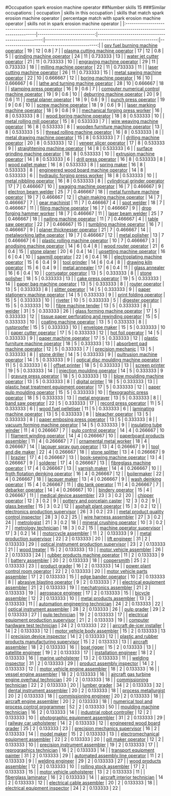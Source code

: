 #Occupation spark erosion machine operator
##Number skills 15
###Similar occupations:
| occupation                                                                                                      |   skills in this occupation |   skills that match spark erosion machine operator |   percentage match with spark erosion machine operator |   skills not in spark erosion machine operator |
|:----------------------------------------------------------------------------------------------------------------|----------------------------:|---------------------------------------------------:|-------------------------------------------------------:|-----------------------------------------------:|
| [oxy fuel burning machine operator](oxy_fuel_burning_machine_operator.md)                                       |                          19 |                                                 12 |                                               0.8      |                                              7 |
| [plasma cutting machine operator](plasma_cutting_machine_operator.md)                                           |                          17 |                                                 12 |                                               0.8      |                                              5 |
| [grinding machine operator](grinding_machine_operator.md)                                                       |                          24 |                                                 11 |                                               0.733333 |                                             13 |
| [water jet cutter operator](water_jet_cutter_operator.md)                                                       |                          21 |                                                 11 |                                               0.733333 |                                             10 |
| [engraving machine operator](engraving_machine_operator.md)                                                     |                          29 |                                                 11 |                                               0.733333 |                                             18 |
| [milling machine operator](milling_machine_operator.md)                                                         |                          22 |                                                 11 |                                               0.733333 |                                             11 |
| [laser cutting machine operator](laser_cutting_machine_operator.md)                                             |                          26 |                                                 11 |                                               0.733333 |                                             15 |
| [metal sawing machine operator](metal_sawing_machine_operator.md)                                               |                          22 |                                                 10 |                                               0.666667 |                                             12 |
| [boring machine operator](boring_machine_operator.md)                                                           |                          16 |                                                 10 |                                               0.666667 |                                              6 |
| [lathe and turning machine operator](lathe_and_turning_machine_operator.md)                                     |                          28 |                                                 10 |                                               0.666667 |                                             18 |
| [stamping press operator](stamping_press_operator.md)                                                           |                          16 |                                                  9 |                                               0.6      |                                              7 |
| [computer numerical control machine operator](computer_numerical_control_machine_operator.md)                   |                          19 |                                                  9 |                                               0.6      |                                             10 |
| [deburring machine operator](deburring_machine_operator.md)                                                     |                          20 |                                                  9 |                                               0.6      |                                             11 |
| [metal planer operator](metal_planer_operator.md)                                                               |                          18 |                                                  9 |                                               0.6      |                                              9 |
| [punch press operator](punch_press_operator.md)                                                                 |                          19 |                                                  9 |                                               0.6      |                                             10 |
| [screw machine operator](screw_machine_operator.md)                                                             |                          18 |                                                  9 |                                               0.6      |                                              9 |
| [laser marking machine operator](laser_marking_machine_operator.md)                                             |                          18 |                                                  9 |                                               0.6      |                                              9 |
| [mechanical forging press worker](mechanical_forging_press_worker.md)                                           |                          16 |                                                  8 |                                               0.533333 |                                              8 |
| [wood boring machine operator](wood_boring_machine_operator.md)                                                 |                          18 |                                                  8 |                                               0.533333 |                                             10 |
| [metal rolling mill operator](metal_rolling_mill_operator.md)                                                   |                          15 |                                                  8 |                                               0.533333 |                                              7 |
| [wire weaving machine operator](wire_weaving_machine_operator.md)                                               |                          16 |                                                  8 |                                               0.533333 |                                              8 |
| [wooden furniture machine operator](wooden_furniture_machine_operator.md)                                       |                          13 |                                                  8 |                                               0.533333 |                                              5 |
| [thread rolling machine operator](thread_rolling_machine_operator.md)                                           |                          16 |                                                  8 |                                               0.533333 |                                              8 |
| [metal drawing machine operator](metal_drawing_machine_operator.md)                                             |                          15 |                                                  8 |                                               0.533333 |                                              7 |
| [drilling machine operator](drilling_machine_operator.md)                                                       |                          20 |                                                  8 |                                               0.533333 |                                             12 |
| [veneer slicer operator](veneer_slicer_operator.md)                                                             |                          17 |                                                  8 |                                               0.533333 |                                              9 |
| [straightening machine operator](straightening_machine_operator.md)                                             |                          14 |                                                  8 |                                               0.533333 |                                              6 |
| [surface grinding machine operator](surface_grinding_machine_operator.md)                                       |                          18 |                                                  8 |                                               0.533333 |                                             10 |
| [extrusion machine operator](extrusion_machine_operator.md)                                                     |                          14 |                                                  8 |                                               0.533333 |                                              6 |
| [drill press operator](drill_press_operator.md)                                                                 |                          16 |                                                  8 |                                               0.533333 |                                              8 |
| [wood pallet maker](wood_pallet_maker.md)                                                                       |                          16 |                                                  8 |                                               0.533333 |                                              8 |
| [spring maker](spring_maker.md)                                                                                 |                          16 |                                                  8 |                                               0.533333 |                                              8 |
| [engineered wood board machine operator](engineered_wood_board_machine_operator.md)                             |                          14 |                                                  8 |                                               0.533333 |                                              6 |
| [hydraulic forging press worker](hydraulic_forging_press_worker.md)                                             |                          18 |                                                  8 |                                               0.533333 |                                             10 |
| [metal nibbling operator](metal_nibbling_operator.md)                                                           |                          16 |                                                  8 |                                               0.533333 |                                              8 |
| [cylindrical grinder operator](cylindrical_grinder_operator.md)                                                 |                          17 |                                                  7 |                                               0.466667 |                                             10 |
| [swaging machine operator](swaging_machine_operator.md)                                                         |                          16 |                                                  7 |                                               0.466667 |                                              9 |
| [electron beam welder](electron_beam_welder.md)                                                                 |                          25 |                                                  7 |                                               0.466667 |                                             18 |
| [metal furniture machine operator](metal_furniture_machine_operator.md)                                         |                          19 |                                                  7 |                                               0.466667 |                                             12 |
| [chain making machine operator](chain_making_machine_operator.md)                                               |                          14 |                                                  7 |                                               0.466667 |                                              7 |
| [gear machinist](gear_machinist.md)                                                                             |                          11 |                                                  7 |                                               0.466667 |                                              4 |
| [spot welder](spot_welder.md)                                                                                   |                          18 |                                                  7 |                                               0.466667 |                                             11 |
| [filing machine operator](filing_machine_operator.md)                                                           |                          16 |                                                  7 |                                               0.466667 |                                              9 |
| [drop forging hammer worker](drop_forging_hammer_worker.md)                                                     |                          18 |                                                  7 |                                               0.466667 |                                             11 |
| [laser beam welder](laser_beam_welder.md)                                                                       |                          25 |                                                  7 |                                               0.466667 |                                             18 |
| [nailing machine operator](nailing_machine_operator.md)                                                         |                          11 |                                                  7 |                                               0.466667 |                                              4 |
| [table saw operator](table_saw_operator.md)                                                                     |                          22 |                                                  7 |                                               0.466667 |                                             15 |
| [tumbling machine operator](tumbling_machine_operator.md)                                                       |                          16 |                                                  7 |                                               0.466667 |                                              9 |
| [planer thicknesser operator](planer_thicknesser_operator.md)                                                   |                          21 |                                                  7 |                                               0.466667 |                                             14 |
| [metalworking lathe operator](metalworking_lathe_operator.md)                                                   |                          19 |                                                  7 |                                               0.466667 |                                             12 |
| [metal polisher](metal_polisher.md)                                                                             |                          13 |                                                  7 |                                               0.466667 |                                              6 |
| [plastic rolling machine operator](plastic_rolling_machine_operator.md)                                         |                          10 |                                                  7 |                                               0.466667 |                                              3 |
| [anodising machine operator](anodising_machine_operator.md)                                                     |                          14 |                                                  6 |                                               0.4      |                                              8 |
| [wood router operator](wood_router_operator.md)                                                                 |                          21 |                                                  6 |                                               0.4      |                                             15 |
| [stone planer](stone_planer.md)                                                                                 |                          20 |                                                  6 |                                               0.4      |                                             14 |
| [upsetting machine operator](upsetting_machine_operator.md)                                                     |                          16 |                                                  6 |                                               0.4      |                                             10 |
| [sawmill operator](sawmill_operator.md)                                                                         |                          22 |                                                  6 |                                               0.4      |                                             16 |
| [electroplating machine operator](electroplating_machine_operator.md)                                           |                          15 |                                                  6 |                                               0.4      |                                              9 |
| [tool grinder](tool_grinder.md)                                                                                 |                          14 |                                                  6 |                                               0.4      |                                              8 |
| [drawing kiln operator](drawing_kiln_operator.md)                                                               |                          15 |                                                  6 |                                               0.4      |                                              9 |
| [metal annealer](metal_annealer.md)                                                                             |                          17 |                                                  6 |                                               0.4      |                                             11 |
| [glass annealer](glass_annealer.md)                                                                             |                          16 |                                                  6 |                                               0.4      |                                             10 |
| [corrugator operator](corrugator_operator.md)                                                                   |                          13 |                                                  5 |                                               0.333333 |                                              8 |
| [stone polisher](stone_polisher.md)                                                                             |                          18 |                                                  5 |                                               0.333333 |                                             13 |
| [cake press operator](cake_press_operator.md)                                                                   |                          19 |                                                  5 |                                               0.333333 |                                             14 |
| [paper bag machine operator](paper_bag_machine_operator.md)                                                     |                          13 |                                                  5 |                                               0.333333 |                                              8 |
| [router operator](router_operator.md)                                                                           |                          13 |                                                  5 |                                               0.333333 |                                              8 |
| [slitter operator](slitter_operator.md)                                                                         |                          14 |                                                  5 |                                               0.333333 |                                              9 |
| [paper stationery machine operator](paper_stationery_machine_operator.md)                                       |                          14 |                                                  5 |                                               0.333333 |                                              9 |
| [print folding operator](print_folding_operator.md)                                                             |                          15 |                                                  5 |                                               0.333333 |                                             10 |
| [riveter](riveter.md)                                                                                           |                          10 |                                                  5 |                                               0.333333 |                                              5 |
| [digester operator](digester_operator.md)                                                                       |                          15 |                                                  5 |                                               0.333333 |                                             10 |
| [fibre machine tender](fibre_machine_tender.md)                                                                 |                          13 |                                                  5 |                                               0.333333 |                                              8 |
| [welder](welder.md)                                                                                             |                          31 |                                                  5 |                                               0.333333 |                                             26 |
| [glass forming machine operator](glass_forming_machine_operator.md)                                             |                          17 |                                                  5 |                                               0.333333 |                                             12 |
| [tissue paper perforating and rewinding operator](tissue_paper_perforating_and_rewinding_operator.md)           |                          15 |                                                  5 |                                               0.333333 |                                             10 |
| [coating machine operator](coating_machine_operator.md)                                                         |                          13 |                                                  5 |                                               0.333333 |                                              8 |
| [rustproofer](rustproofer.md)                                                                                   |                          15 |                                                  5 |                                               0.333333 |                                             10 |
| [envelope maker](envelope_maker.md)                                                                             |                          15 |                                                  5 |                                               0.333333 |                                             10 |
| [paper cutter operator](paper_cutter_operator.md)                                                               |                          17 |                                                  5 |                                               0.333333 |                                             12 |
| [hot foil operator](hot_foil_operator.md)                                                                       |                          14 |                                                  5 |                                               0.333333 |                                              9 |
| [paper machine operator](paper_machine_operator.md)                                                             |                          17 |                                                  5 |                                               0.333333 |                                             12 |
| [plastic furniture machine operator](plastic_furniture_machine_operator.md)                                     |                          18 |                                                  5 |                                               0.333333 |                                             13 |
| [absorbent pad machine operator](absorbent_pad_machine_operator.md)                                             |                          12 |                                                  5 |                                               0.333333 |                                              7 |
| [precision mechanic](precision_mechanic.md)                                                                     |                          13 |                                                  5 |                                               0.333333 |                                              8 |
| [stone driller](stone_driller.md)                                                                               |                          14 |                                                  5 |                                               0.333333 |                                              9 |
| [pultrusion machine operator](pultrusion_machine_operator.md)                                                   |                          14 |                                                  5 |                                               0.333333 |                                              9 |
| [optical disc moulding machine operator](optical_disc_moulding_machine_operator.md)                             |                          11 |                                                  5 |                                               0.333333 |                                              6 |
| [offset printer](offset_printer.md)                                                                             |                          18 |                                                  5 |                                               0.333333 |                                             13 |
| [screen printer](screen_printer.md)                                                                             |                          19 |                                                  5 |                                               0.333333 |                                             14 |
| [injection moulding operator](injection_moulding_operator.md)                                                   |                          14 |                                                  5 |                                               0.333333 |                                              9 |
| [gravure press operator](gravure_press_operator.md)                                                             |                          18 |                                                  5 |                                               0.333333 |                                             13 |
| [blow moulding machine operator](blow_moulding_machine_operator.md)                                             |                          13 |                                                  5 |                                               0.333333 |                                              8 |
| [digital printer](digital_printer.md)                                                                           |                          18 |                                                  5 |                                               0.333333 |                                             13 |
| [plastic heat treatment equipment operator](plastic_heat_treatment_equipment_operator.md)                       |                          17 |                                                  5 |                                               0.333333 |                                             12 |
| [paper pulp moulding operator](paper_pulp_moulding_operator.md)                                                 |                          15 |                                                  5 |                                               0.333333 |                                             10 |
| [flexographic press operator](flexographic_press_operator.md)                                                   |                          18 |                                                  5 |                                               0.333333 |                                             13 |
| [metal engraver](metal_engraver.md)                                                                             |                          13 |                                                  5 |                                               0.333333 |                                              8 |
| [band saw operator](band_saw_operator.md)                                                                       |                          22 |                                                  5 |                                               0.333333 |                                             17 |
| [record press operator](record_press_operator.md)                                                               |                          11 |                                                  5 |                                               0.333333 |                                              6 |
| [wood fuel pelletiser](wood_fuel_pelletiser.md)                                                                 |                          11 |                                                  5 |                                               0.333333 |                                              6 |
| [laminating machine operator](laminating_machine_operator.md)                                                   |                          13 |                                                  5 |                                               0.333333 |                                              8 |
| [bleacher operator](bleacher_operator.md)                                                                       |                          13 |                                                  5 |                                               0.333333 |                                              8 |
| [paper embosing press operator](paper_embosing_press_operator.md)                                               |                          13 |                                                  5 |                                               0.333333 |                                              8 |
| [vacuum forming machine operator](vacuum_forming_machine_operator.md)                                           |                          14 |                                                  5 |                                               0.333333 |                                              9 |
| [insulating tube winder](insulating_tube_winder.md)                                                             |                          11 |                                                  4 |                                               0.266667 |                                              7 |
| [pulp control operator](pulp_control_operator.md)                                                               |                          14 |                                                  4 |                                               0.266667 |                                             10 |
| [filament winding operator](filament_winding_operator.md)                                                       |                          14 |                                                  4 |                                               0.266667 |                                             10 |
| [paperboard products assembler](paperboard_products_assembler.md)                                               |                          11 |                                                  4 |                                               0.266667 |                                              7 |
| [ornamental metal worker](ornamental_metal_worker.md)                                                           |                          18 |                                                  4 |                                               0.266667 |                                             14 |
| [lacquer spray gun operator](lacquer_spray_gun_operator.md)                                                     |                          13 |                                                  4 |                                               0.266667 |                                              9 |
| [tool and die maker](tool_and_die_maker.md)                                                                     |                          22 |                                                  4 |                                               0.266667 |                                             18 |
| [stone splitter](stone_splitter.md)                                                                             |                          13 |                                                  4 |                                               0.266667 |                                              9 |
| [brazier](brazier.md)                                                                                           |                          17 |                                                  4 |                                               0.266667 |                                             13 |
| [book-sewing machine operator](book-sewing_machine_operator.md)                                                 |                          13 |                                                  4 |                                               0.266667 |                                              9 |
| [solderer](solderer.md)                                                                                         |                          17 |                                                  4 |                                               0.266667 |                                             13 |
| [fibreglass machine operator](fibreglass_machine_operator.md)                                                   |                          17 |                                                  4 |                                               0.266667 |                                             13 |
| [varnish maker](varnish_maker.md)                                                                               |                          14 |                                                  4 |                                               0.266667 |                                             10 |
| [froth flotation deinking operator](froth_flotation_deinking_operator.md)                                       |                          16 |                                                  4 |                                               0.266667 |                                             12 |
| [boilermaker](boilermaker.md)                                                                                   |                          22 |                                                  4 |                                               0.266667 |                                             18 |
| [lacquer maker](lacquer_maker.md)                                                                               |                          13 |                                                  4 |                                               0.266667 |                                              9 |
| [wash deinking operator](wash_deinking_operator.md)                                                             |                          15 |                                                  4 |                                               0.266667 |                                             11 |
| [dip tank operator](dip_tank_operator.md)                                                                       |                          11 |                                                  4 |                                               0.266667 |                                              7 |
| [debarker operator](debarker_operator.md)                                                                       |                          14 |                                                  4 |                                               0.266667 |                                             10 |
| [bindery operator](bindery_operator.md)                                                                         |                          15 |                                                  4 |                                               0.266667 |                                             11 |
| [medical device assembler](medical_device_assembler.md)                                                         |                          23 |                                                  3 |                                               0.2      |                                             20 |
| [chipper operator](chipper_operator.md)                                                                         |                          12 |                                                  3 |                                               0.2      |                                              9 |
| [pottery and porcelain caster](pottery_and_porcelain_caster.md)                                                 |                          12 |                                                  3 |                                               0.2      |                                              9 |
| [glass beveller](glass_beveller.md)                                                                             |                          15 |                                                  3 |                                               0.2      |                                             12 |
| [asphalt plant operator](asphalt_plant_operator.md)                                                             |                          15 |                                                  3 |                                               0.2      |                                             12 |
| [electronics production supervisor](electronics_production_supervisor.md)                                       |                          26 |                                                  3 |                                               0.2      |                                             23 |
| [metal product quality control inspector](metal_product_quality_control_inspector.md)                           |                          28 |                                                  3 |                                               0.2      |                                             25 |
| [wire harness assembler](wire_harness_assembler.md)                                                             |                          27 |                                                  3 |                                               0.2      |                                             24 |
| [metrologist](metrologist.md)                                                                                   |                          21 |                                                  3 |                                               0.2      |                                             18 |
| [mineral crushing operator](mineral_crushing_operator.md)                                                       |                          10 |                                                  3 |                                               0.2      |                                              7 |
| [metrology technician](metrology_technician.md)                                                                 |                          18 |                                                  3 |                                               0.2      |                                             15 |
| [machine operator supervisor](machine_operator_supervisor.md)                                                   |                          17 |                                                  3 |                                               0.2      |                                             14 |
| [motorcycle assembler](motorcycle_assembler.md)                                                                 |                          11 |                                                  2 |                                               0.133333 |                                              9 |
| [metal production supervisor](metal_production_supervisor.md)                                                   |                          22 |                                                  2 |                                               0.133333 |                                             20 |
| [lift engineer](lift_engineer.md)                                                                               |                          31 |                                                  2 |                                               0.133333 |                                             29 |
| [optical instrument production supervisor](optical_instrument_production_supervisor.md)                         |                          23 |                                                  2 |                                               0.133333 |                                             21 |
| [wood treater](wood_treater.md)                                                                                 |                          15 |                                                  2 |                                               0.133333 |                                             13 |
| [motor vehicle assembler](motor_vehicle_assembler.md)                                                           |                          26 |                                                  2 |                                               0.133333 |                                             24 |
| [rubber products machine operator](rubber_products_machine_operator.md)                                         |                          11 |                                                  2 |                                               0.133333 |                                              9 |
| [battery assembler](battery_assembler.md)                                                                       |                          20 |                                                  2 |                                               0.133333 |                                             18 |
| [coppersmith](coppersmith.md)                                                                                   |                          25 |                                                  2 |                                               0.133333 |                                             23 |
| [product grader](product_grader.md)                                                                             |                          16 |                                                  2 |                                               0.133333 |                                             14 |
| [power plant control room operator](power_plant_control_room_operator.md)                                       |                          22 |                                                  2 |                                               0.133333 |                                             20 |
| [motor vehicle parts assembler](motor_vehicle_parts_assembler.md)                                               |                          17 |                                                  2 |                                               0.133333 |                                             15 |
| [edge bander operator](edge_bander_operator.md)                                                                 |                          10 |                                                  2 |                                               0.133333 |                                              8 |
| [abrasive blasting operator](abrasive_blasting_operator.md)                                                     |                           9 |                                                  2 |                                               0.133333 |                                              7 |
| [electrical equipment assembler](electrical_equipment_assembler.md)                                             |                          21 |                                                  2 |                                               0.133333 |                                             19 |
| [mechatronics assembler](mechatronics_assembler.md)                                                             |                          21 |                                                  2 |                                               0.133333 |                                             19 |
| [aerospace engineer](aerospace_engineer.md)                                                                     |                          17 |                                                  2 |                                               0.133333 |                                             15 |
| [bicycle assembler](bicycle_assembler.md)                                                                       |                          12 |                                                  2 |                                               0.133333 |                                             10 |
| [metal products assembler](metal_products_assembler.md)                                                         |                          13 |                                                  2 |                                               0.133333 |                                             11 |
| [automation engineering technician](automation_engineering_technician.md)                                       |                          24 |                                                  2 |                                               0.133333 |                                             22 |
| [optical instrument assembler](optical_instrument_assembler.md)                                                 |                          28 |                                                  2 |                                               0.133333 |                                             26 |
| [pulp grader](pulp_grader.md)                                                                                   |                          29 |                                                  2 |                                               0.133333 |                                             27 |
| [pulp technician](pulp_technician.md)                                                                           |                          19 |                                                  2 |                                               0.133333 |                                             17 |
| [electrical equipment production supervisor](electrical_equipment_production_supervisor.md)                     |                          21 |                                                  2 |                                               0.133333 |                                             19 |
| [computer hardware test technician](computer_hardware_test_technician.md)                                       |                          24 |                                                  2 |                                               0.133333 |                                             22 |
| [aircraft de-icer installer](aircraft_de-icer_installer.md)                                                     |                          14 |                                                  2 |                                               0.133333 |                                             12 |
| [motor vehicle body assembler](motor_vehicle_body_assembler.md)                                                 |                          15 |                                                  2 |                                               0.133333 |                                             13 |
| [precision device inspector](precision_device_inspector.md)                                                     |                          14 |                                                  2 |                                               0.133333 |                                             12 |
| [plastic and rubber products manufacturing supervisor](plastic_and_rubber_products_manufacturing_supervisor.md) |                          15 |                                                  2 |                                               0.133333 |                                             13 |
| [aircraft assembler](aircraft_assembler.md)                                                                     |                          18 |                                                  2 |                                               0.133333 |                                             16 |
| [boat rigger](boat_rigger.md)                                                                                   |                          15 |                                                  2 |                                               0.133333 |                                             13 |
| [satellite engineer](satellite_engineer.md)                                                                     |                          19 |                                                  2 |                                               0.133333 |                                             17 |
| [installation engineer](installation_engineer.md)                                                               |                          18 |                                                  2 |                                               0.133333 |                                             16 |
| [marine upholsterer](marine_upholsterer.md)                                                                     |                          13 |                                                  2 |                                               0.133333 |                                             11 |
| [welding inspector](welding_inspector.md)                                                                       |                          31 |                                                  2 |                                               0.133333 |                                             29 |
| [product assembly inspector](product_assembly_inspector.md)                                                     |                          14 |                                                  2 |                                               0.133333 |                                             12 |
| [motor vehicle engine assembler](motor_vehicle_engine_assembler.md)                                             |                          18 |                                                  2 |                                               0.133333 |                                             16 |
| [vessel engine assembler](vessel_engine_assembler.md)                                                           |                          18 |                                                  2 |                                               0.133333 |                                             16 |
| [aircraft gas turbine engine overhaul technician](aircraft_gas_turbine_engine_overhaul_technician.md)           |                          20 |                                                  2 |                                               0.133333 |                                             18 |
| [commissioning technician](commissioning_technician.md)                                                         |                          22 |                                                  2 |                                               0.133333 |                                             20 |
| [lumber grader](lumber_grader.md)                                                                               |                          34 |                                                  2 |                                               0.133333 |                                             32 |
| [dental instrument assembler](dental_instrument_assembler.md)                                                   |                          20 |                                                  2 |                                               0.133333 |                                             18 |
| [process metallurgist](process_metallurgist.md)                                                                 |                          20 |                                                  2 |                                               0.133333 |                                             18 |
| [commissioning engineer](commissioning_engineer.md)                                                             |                          20 |                                                  2 |                                               0.133333 |                                             18 |
| [aircraft engine assembler](aircraft_engine_assembler.md)                                                       |                          20 |                                                  2 |                                               0.133333 |                                             18 |
| [numerical tool and process control programmer](numerical_tool_and_process_control_programmer.md)               |                          52 |                                                  2 |                                               0.133333 |                                             50 |
| [moulding machine technician](moulding_machine_technician.md)                                                   |                          16 |                                                  2 |                                               0.133333 |                                             14 |
| [industrial robot controller](industrial_robot_controller.md)                                                   |                          12 |                                                  2 |                                               0.133333 |                                             10 |
| [photographic equipment assembler](photographic_equipment_assembler.md)                                         |                          31 |                                                  2 |                                               0.133333 |                                             29 |
| [railway car upholsterer](railway_car_upholsterer.md)                                                           |                          14 |                                                  2 |                                               0.133333 |                                             12 |
| [engineered wood board grader](engineered_wood_board_grader.md)                                                 |                          25 |                                                  2 |                                               0.133333 |                                             23 |
| [precision mechanics supervisor](precision_mechanics_supervisor.md)                                             |                          16 |                                                  2 |                                               0.133333 |                                             14 |
| [model maker](model_maker.md)                                                                                   |                          15 |                                                  2 |                                               0.133333 |                                             13 |
| [electromechanical equipment assembler](electromechanical_equipment_assembler.md)                               |                          22 |                                                  2 |                                               0.133333 |                                             20 |
| [pill maker operator](pill_maker_operator.md)                                                                   |                          12 |                                                  2 |                                               0.133333 |                                             10 |
| [precision instrument assembler](precision_instrument_assembler.md)                                             |                          19 |                                                  2 |                                               0.133333 |                                             17 |
| [reprographics technician](reprographics_technician.md)                                                         |                          16 |                                                  2 |                                               0.133333 |                                             14 |
| [transport equipment painter](transport_equipment_painter.md)                                                   |                          31 |                                                  2 |                                               0.133333 |                                             29 |
| [automated assembly line operator](automated_assembly_line_operator.md)                                         |                          11 |                                                  2 |                                               0.133333 |                                              9 |
| [welding engineer](welding_engineer.md)                                                                         |                          29 |                                                  2 |                                               0.133333 |                                             27 |
| [wood products assembler](wood_products_assembler.md)                                                           |                          12 |                                                  2 |                                               0.133333 |                                             10 |
| [rolling stock assembler](rolling_stock_assembler.md)                                                           |                          17 |                                                  2 |                                               0.133333 |                                             15 |
| [motor vehicle upholsterer](motor_vehicle_upholsterer.md)                                                       |                          13 |                                                  2 |                                               0.133333 |                                             11 |
| [fiberglass laminator](fiberglass_laminator.md)                                                                 |                          16 |                                                  2 |                                               0.133333 |                                             14 |
| [aircraft interior technician](aircraft_interior_technician.md)                                                 |                          14 |                                                  2 |                                               0.133333 |                                             12 |
| [electrical cable assembler](electrical_cable_assembler.md)                                                     |                          20 |                                                  2 |                                               0.133333 |                                             18 |
| [electrical equipment inspector](electrical_equipment_inspector.md)                                             |                          24 |                                                  2 |                                               0.133333 |                                             22 |
